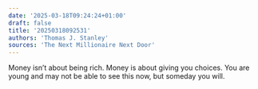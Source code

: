 ```yaml
---
date: '2025-03-18T09:24:24+01:00'
draft: false
title: '20250318092531'
authors: 'Thomas J. Stanley'
sources: 'The Next Millionaire Next Door'
---
```


Money isn’t about being rich. Money is about giving you choices. You are young and may not be able to see this now, but
someday you will.
